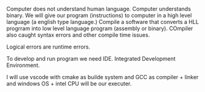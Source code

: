 Computer does not understand human language.
Computer understands binary.
We will give our program (instructions) to computer in a high level language (a english type language.)
Compile a software that converts a HLL progrram into low level language program (assembly or binary).
COmpiler also caught syntax errors and other compile time issues.

Logical errors are runtime errors.

To develop and run program we need IDE.
Integrated Development Environment.

I will use vscode with cmake as builde system and GCC as compiler + linker and windows OS + intel CPU will be 
our executer.